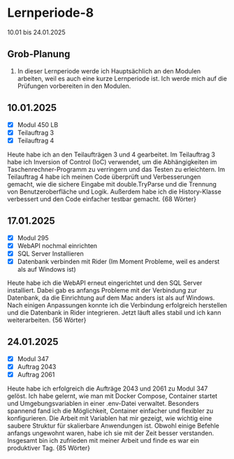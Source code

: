 # Lernperiode-8

10.01 bis 24.01.2025

## Grob-Planung

1. In dieser Lernperiode werde ich Hauptsächlich an den Modulen arbeiten, weil es auch eine kurze Lernperiode ist. Ich werde mich auf die Prüfungen vorbereiten in den Modulen.

## 10.01.2025

- [x] Modul 450 LB
- [x] Teilauftrag 3
- [x] Teilauftrag 4
      
Heute habe ich an den Teilaufträgen 3 und 4 gearbeitet. Im Teilauftrag 3 habe ich Inversion of Control (IoC) verwendet, um die Abhängigkeiten im Taschenrechner-Programm zu verringern und das Testen zu erleichtern. Im Teilauftrag 4 habe ich meinen Code überprüft und Verbesserungen gemacht, wie die sichere Eingabe mit double.TryParse und die Trennung von Benutzeroberfläche und Logik. Außerdem habe ich die History-Klasse verbessert und den Code einfacher testbar gemacht. {68 Wörter}

## 17.01.2025

- [x] Modul 295
- [x] WebAPI nochmal einrichten
- [x] SQL Server Installieren
- [x] Datenbank verbinden mit Rider (Im Moment Probleme, weil es anderst als auf Windows ist)

Heute habe ich die WebAPI erneut eingerichtet und den SQL Server installiert. Dabei gab es anfangs Probleme mit der Verbindung zur Datenbank, da die Einrichtung auf dem Mac anders ist als auf Windows. Nach einigen Anpassungen konnte ich die Verbindung erfolgreich herstellen und die Datenbank in Rider integrieren. Jetzt läuft alles stabil und ich kann weiterarbeiten. {56 Wörter}

## 24.01.2025

- [x] Modul 347
- [x] Auftrag 2043
- [x] Auftrag 2061 

Heute habe ich erfolgreich die Aufträge 2043 und 2061 zu Modul 347 gelöst. Ich habe gelernt, wie man mit Docker Compose, Container startet und Umgebungsvariablen in einer .env-Datei verwaltet. Besonders spannend fand ich die Möglichkeit, Container einfacher und flexibler zu konfigurieren. Die Arbeit mit Variablen hat mir gezeigt, wie wichtig eine saubere Struktur für skalierbare Anwendungen ist. Obwohl einige Befehle anfangs ungewohnt waren, habe ich sie mit der Zeit besser verstanden. Insgesamt bin ich zufrieden mit meiner Arbeit und finde es war ein produktiver Tag. {85 Wörter}

